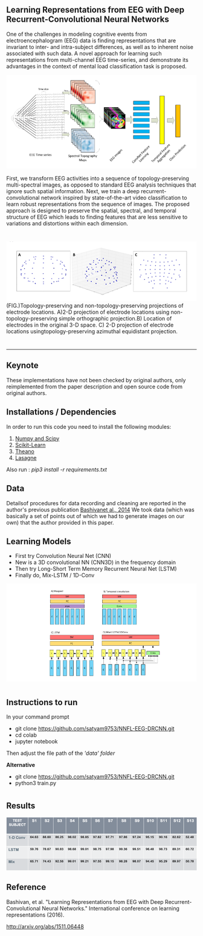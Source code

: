 ## Learning Representations from EEG with Deep Recurrent-Convolutional Neural Networks

One of the challenges in modeling cognitive events from electroencephalogram (EEG) data is finding representations that are invariant to inter- and intra-subject differences, as well as to inherent noise associated with such data. A novel approach for learning such representations from multi-channel EEG time-series, and demonstrate its advantages in the context of mental load classification task is proposed. 

![](images/train.png)

First, we transform EEG activities into a sequence of topology-preserving multi-spectral images, as opposed to standard EEG analysis techniques that ignore such spatial information. Next, we train a deep recurrent-convolutional network inspired by state-of-the-art video classification to learn robust representations from the sequence of images. The proposed approach is designed to preserve the spatial, spectral, and temporal structure of EEG which leads to finding features that are less sensitive to variations and distortions within each dimension.

#
![](images/transform.png)
(FIG.)Topology-preserving and non-topology-preserving projections of electrode locations.  A)2-D projection of electrode locations using non-topology-preserving simple orthographic projection.B) Location of electrodes in the original 3-D space.  C) 2-D projection of electrode locations usingtopology-preserving azimuthal equidistant projection.
#
---
## Keynote
These implementations have not been checked by original authors, only reimplemented from the paper description and open source code from original authors.

## Installations / Dependencies
In order to run this code you need to install the following modules:

1. [Numpy and Scipy](http://www.scipy.org/install.html)
2. [Scikit-Learn](http://scikit-learn.org/stable/install.html)
3. [Theano](http://deeplearning.net/software/theano/install.html)
4. [Lasagne](http://lasagne.readthedocs.org/en/latest/user/installation.html)

Also run : *pip3 install -r requirements.txt*

## Data 
Detailsof procedures for data recording and cleaning are reported in the author's previous publication [Bashivanet al., 2014](https://www.researchgate.net/publication/266621270_Spectrotemporal_dynamics_of_the_EEG_during_working_memory_encoding_and_maintenance_predicts_individual_behavioral_capacity)
We took data (which was basically a set of points out of which we had to generate images on our own) that the author provided in this paper. 

## Learning Models
* First try Convolution Neural Net (CNN)
* New is a 3D convolutional NN (CNN3D) in the frequency domain
* Then try Long-Short Term Memory Recurrent Neural Net (LSTM)
* Finally do, Mix-LSTM / 1D-Conv

![](images/model_architecture.png)
# 

## Instructions to run
In your command prompt

* git clone https://github.com/satyam9753/NNFL-EEG-DRCNN.git
* cd colab
* jupyter notebook

Then adjust the file path of the *'data' folder*

**Alternative**

* git clone https://github.com/satyam9753/NNFL-EEG-DRCNN.git
* python3 train.py
# 
## Results
![](images/result.png)

## Reference
Bashivan, et al. "Learning Representations from EEG with Deep Recurrent-Convolutional Neural Networks." International conference on learning representations (2016).

http://arxiv.org/abs/1511.06448
